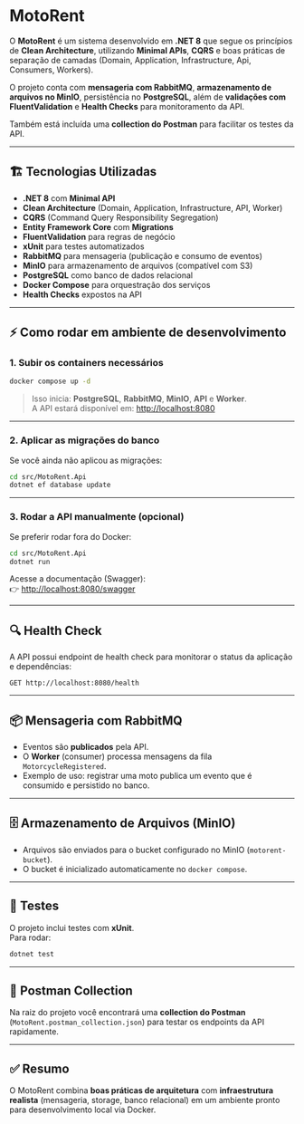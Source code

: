 # MotoRent

O **MotoRent** é um sistema desenvolvido em **.NET 8** que segue os princípios de **Clean Architecture**, utilizando **Minimal APIs**, **CQRS** e boas práticas de separação de camadas (Domain, Application, Infrastructure, Api, Consumers, Workers).  

O projeto conta com **mensageria com RabbitMQ**, **armazenamento de arquivos no MinIO**, persistência no **PostgreSQL**, além de **validações com FluentValidation** e **Health Checks** para monitoramento da API.  

Também está incluída uma **collection do Postman** para facilitar os testes da API.  

---

## 🏗️ Tecnologias Utilizadas

- **.NET 8** com **Minimal API**  
- **Clean Architecture** (Domain, Application, Infrastructure, API, Worker)  
- **CQRS** (Command Query Responsibility Segregation)  
- **Entity Framework Core** com **Migrations**  
- **FluentValidation** para regras de negócio  
- **xUnit** para testes automatizados  
- **RabbitMQ** para mensageria (publicação e consumo de eventos)  
- **MinIO** para armazenamento de arquivos (compatível com S3)  
- **PostgreSQL** como banco de dados relacional  
- **Docker Compose** para orquestração dos serviços  
- **Health Checks** expostos na API  

---

## ⚡ Como rodar em ambiente de desenvolvimento

### 1. Subir os containers necessários
```bash
docker compose up -d
```

> Isso inicia: **PostgreSQL**, **RabbitMQ**, **MinIO**, **API** e **Worker**.  
> A API estará disponível em: [http://localhost:8080](http://localhost:8080)

---

### 2. Aplicar as migrações do banco
Se você ainda não aplicou as migrações:
```bash
cd src/MotoRent.Api
dotnet ef database update
```

---

### 3. Rodar a API manualmente (opcional)
Se preferir rodar fora do Docker:
```bash
cd src/MotoRent.Api
dotnet run
```

Acesse a documentação (Swagger):  
👉 [http://localhost:8080/swagger](http://localhost:8080/swagger)

---

## 🔍 Health Check
A API possui endpoint de health check para monitorar o status da aplicação e dependências:
```http
GET http://localhost:8080/health
```

---

## 📦 Mensageria com RabbitMQ
- Eventos são **publicados** pela API.  
- O **Worker** (consumer) processa mensagens da fila `MotorcycleRegistered`.  
- Exemplo de uso: registrar uma moto publica um evento que é consumido e persistido no banco.

---

## 🗄️ Armazenamento de Arquivos (MinIO)
- Arquivos são enviados para o bucket configurado no MinIO (`motorent-bucket`).  
- O bucket é inicializado automaticamente no `docker compose`.

---

## 🧪 Testes
O projeto inclui testes com **xUnit**.  
Para rodar:
```bash
dotnet test
```

---

## 📂 Postman Collection
Na raiz do projeto você encontrará uma **collection do Postman** (`MotoRent.postman_collection.json`) para testar os endpoints da API rapidamente.

---

## ✅ Resumo
O MotoRent combina **boas práticas de arquitetura** com **infraestrutura realista** (mensageria, storage, banco relacional) em um ambiente pronto para desenvolvimento local via Docker.
